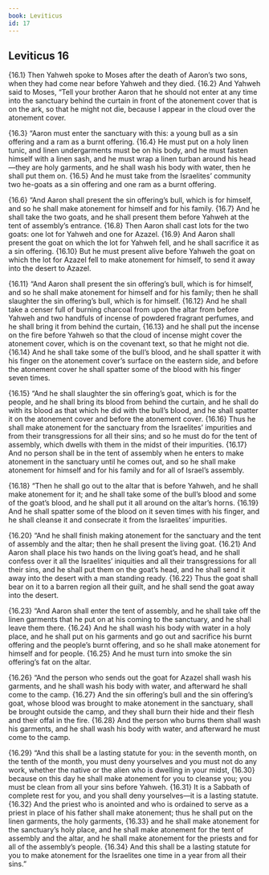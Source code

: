 ```yaml
---
book: Leviticus
id: 17
---
```


## Leviticus 16

{16.1} Then Yahweh spoke to Moses after the death of Aaron’s two sons, when they had come near before Yahweh and they died. {16.2} And Yahweh said to Moses, “Tell your brother Aaron that he should not enter at any time into the sanctuary behind the curtain in front of the atonement cover that is on the ark, so that he might not die, because I appear in the cloud over the atonement cover.

{16.3} “Aaron must enter the sanctuary with this: a young bull as a sin offering and a ram as a burnt offering. {16.4} He must put on a holy linen tunic, and linen undergarments must be on his body, and he must fasten himself with a linen sash, and he must wrap a linen turban around his head—they are holy garments, and he shall wash his body with water, then he shall put them on. {16.5} And he must take from the Israelites’ community two he-goats as a sin offering and one ram as a burnt offering.

{16.6} “And Aaron shall present the sin offering’s bull, which is for himself, and so he shall make atonement for himself and for his family. {16.7} And he shall take the two goats, and he shall present them before Yahweh at the tent of assembly’s entrance. {16.8} Then Aaron shall cast lots for the two goats: one lot for Yahweh and one for Azazel. {16.9} And Aaron shall present the goat on which the lot for Yahweh fell, and he shall sacrifice it as a sin offering. {16.10} But he must present alive before Yahweh the goat on which the lot for Azazel fell to make atonement for himself, to send it away into the desert to Azazel.

{16.11} “And Aaron shall present the sin offering’s bull, which is for himself, and so he shall make atonement for himself and for his family; then he shall slaughter the sin offering’s bull, which is for himself. {16.12} And he shall take a censer full of burning charcoal from upon the altar from before Yahweh and two handfuls of incense of powdered fragrant perfumes, and he shall bring it from behind the curtain, {16.13} and he shall put the incense on the fire before Yahweh so that the cloud of incense might cover the atonement cover, which is on the covenant text, so that he might not die. {16.14} And he shall take some of the bull’s blood, and he shall spatter it with his finger on the atonement cover’s surface on the eastern side, and before the atonement cover he shall spatter some of the blood with his finger seven times.

{16.15} “And he shall slaughter the sin offering’s goat, which is for the people, and he shall bring its blood from behind the curtain, and he shall do with its blood as that which he did with the bull’s blood, and he shall spatter it on the atonement cover and before the atonement cover. {16.16} Thus he shall make atonement for the sanctuary from the Israelites’ impurities and from their transgressions for all their sins; and so he must do for the tent of assembly, which dwells with them in the midst of their impurities. {16.17} And no person shall be in the tent of assembly when he enters to make atonement in the sanctuary until he comes out, and so he shall make atonement for himself and for his family and for all of Israel’s assembly.

{16.18} “Then he shall go out to the altar that is before Yahweh, and he shall make atonement for it; and he shall take some of the bull’s blood and some of the goat’s blood, and he shall put it all around on the altar’s horns. {16.19} And he shall spatter some of the blood on it seven times with his finger, and he shall cleanse it and consecrate it from the Israelites’ impurities.

{16.20} “And he shall finish making atonement for the sanctuary and the tent of assembly and the altar; then he shall present the living goat. {16.21} And Aaron shall place his two hands on the living goat’s head, and he shall confess over it all the Israelites’ iniquities and all their transgressions for all their sins, and he shall put them on the goat’s head, and he shall send it away into the desert with a man standing ready. {16.22} Thus the goat shall bear on it to a barren region all their guilt, and he shall send the goat away into the desert.

{16.23} “And Aaron shall enter the tent of assembly, and he shall take off the linen garments that he put on at his coming to the sanctuary, and he shall leave them there. {16.24} And he shall wash his body with water in a holy place, and he shall put on his garments and go out and sacrifice his burnt offering and the people’s burnt offering, and so he shall make atonement for himself and for people. {16.25} And he must turn into smoke the sin offering’s fat on the altar.

{16.26} “And the person who sends out the goat for Azazel shall wash his garments, and he shall wash his body with water, and afterward he shall come to the camp. {16.27} And the sin offering’s bull and the sin offering’s goat, whose blood was brought to make atonement in the sanctuary, shall be brought outside the camp, and they shall burn their hide and their flesh and their offal in the fire. {16.28} And the person who burns them shall wash his garments, and he shall wash his body with water, and afterward he must come to the camp.

{16.29} “And this shall be a lasting statute for you: in the seventh month, on the tenth of the month, you must deny yourselves and you must not do any work, whether the native or the alien who is dwelling in your midst, {16.30} because on this day he shall make atonement for you to cleanse you; you must be clean from all your sins before Yahweh. {16.31} It is a Sabbath of complete rest for you, and you shall deny yourselves—it is a lasting statute. {16.32} And the priest who is anointed and who is ordained to serve as a priest in place of his father shall make atonement; thus he shall put on the linen garments, the holy garments, {16.33} and he shall make atonement for the sanctuary’s holy place, and he shall make atonement for the tent of assembly and the altar, and he shall make atonement for the priests and for all of the assembly’s people. {16.34} And this shall be a lasting statute for you to make atonement for the Israelites one time in a year from all their sins.”